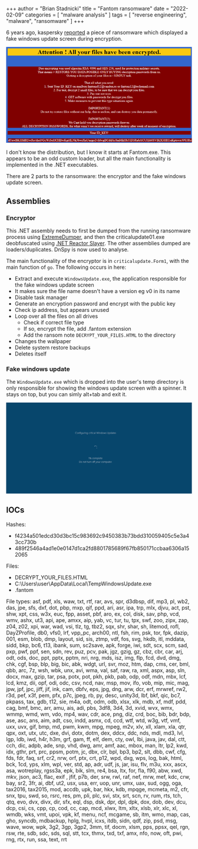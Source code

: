 +++
author = "Brian Stadnicki"
title = "Fantom ransomware"
date = "2022-02-09"
categories = [ "malware analysis" ]
tags = [ "reverse engineering", "malware", "ransomware" ]
+++

6 years ago, kaspersky [reported](https://www.kaspersky.co.uk/blog/fantom-ransomware/7622/) a piece of ransomware which displayed a fake windows update screen during encryption.

![](/posts/malware-fantom-ransomware/ransom-note.png)

I don't know the distribution, but I know it starts at Fantom.exe. This appears to be an odd custom loader, but all the main functionality is implemented in the .NET executables.

There are 2 parts to the ransomware: the encryptor and the fake windows update screen.

## Assemblies

### Encryptor

This .NET assembly needs to first be dumped from the running ransomware process using [ExtremeDumper](https://github.com/wwh1004/ExtremeDumper), and then the criticalupdate01.exe deobfuscated using [.NET Reactor Slayer](https://github.com/SychicBoy/NetReactorSlayer). The other assemblies dumped are loaders/duplicates. DnSpy is now used to analyse.

The main functionality of the encryptor is in `criticalupdate.Form1`, with the main function of `go`. The following occurs in here:

 - Extract and execute `WindowsUpdate.exe`, the application responsible for the fake windows update screen
 - It makes sure the file name doesn't have a version eg v0 in its name
 - Disable task manager
 - Generate an encryption password and encrypt with the public key
 - Check ip address, but appears unused
 - Loop over all the files on all drives
   - Check if correct file type
   - If so, encrypt the file, add .fantom extension
   - Add the ransom note `DECRYPT_YOUR_FILES.HTML` to the directory
 - Changes the wallpaper
 - Delete system restore backups
 - Deletes itself

### Fake windows update

The `WindowsUpdate.exe` which is dropped into the user's temp directory is only responsible for showing the windows update screen with a spinner. It stays on top, but you can simly alt+tab and exit it.

![](/posts/malware-fantom-ransomware/update-screen.png)

## IOCs

Hashes:
 - f4234a501edcd30d3bc15c983692c9450383b73bdd310059405c5e3a43cc730b
 - 489f2546a4ad1e0e0147d1ca2fd8801785689f67fb850171ccbaa6306a152065

Files:
 - DECRYPT_YOUR_FILES.HTML
 - C:\Users\user\AppData\Local\TempWindowsUpdate.exe
 - .fantom


File types: asf, pdf, xls, waw, txt, rtf, rar, avs, spr, d3dbsp, dif, mp3, pl, wb2, das, jpe, sfs, dxf, dot, pbp, mxp, qif, ppd, ari, asr, ipa, trp, mlx, djvu, act, pst, shw, xpt, css, w3x, euc, fpp, asset, pbf, aro, ex, col, disk, sav, php, vcd, wmv, ashx, ut3, api, ape, amxx, aip, yab, vc, tur, tu, tpx, swf, zoo, zipx, zap, z04, z02, xpi, war, wad, vsi, tlz, tg, tbz2, sqx, shr, shar, sh, litemod, rofl, DayZProfile, db0, vfs0, lrf, vpp_pc, arch00, ntl, fsh, rim, psk, tor, fpk, dazip, 001, esm, blob, dmp, layout, sid, sis, ztmp, vdf, fos, svg, hkdb, itl, mddata, sidd, bkp, bc6, t13, ibank, sum, sc2save, apk, forge, iwi, sdt, scx, scm, sad, pxp, pwf, ppf, sen, sdn, rev, puz, pcv, pak, jgz, gzig, gz, cbz, cbr, car, arj, odt, ods, doc, ppt, pptx, pptm, nri, nrg, mds, isz, img, flp, fcd, dvd, dmg, chk, cgf, bsp, blp, big, bic, abk, wdgt, url, svr, moz, htm, dap, cms, cer, bml, qbb, arc, 7z, wsh, wbk, unx, avi, wma, val, saf, raw, ra, xml, aspx, asp, sln, docx, max, gzip, tar, psa, potx, pot, pkh, pkb, pab, odp, odf, mdn, mbx, lcf, lcd, kmz, dii, opf, odi, odc, csv, ncd, nav, msp, mov, ifo, vob, mip, mic, mag, jpw, jpf, jpc, jiff, jif, ink, cam, dbfv, eps, jpg, dng, arw, dcr, erf, mrwref, rw2, r3d, pef, x3f, pem, pfx, p7c, jpeg, rb, py, desc, unity3d, lbf, bkf, qic, bc7, pkpass, tax, gdb, t12, sie, m4a, odt, odm, odb, xlsx, xlk, mdb, xf, mdf, pdd, cag, bmf, bmc, arr, amu, ais, adi, pbs, 3df8, 3d4, 3d, xvid, wvx, wmx, wmmp, wmd, wm, vdo, mp4, wav, cdr, ace, png, diz, crd, boc, bib, bdr, bdp, ase, asc, ans, aim, adt, cso, indd, asmx, cd, ccd, wtf, wtd, w3g, vtf, vmf, uxx, uvx, gif, bmp, md, pwm, kwm, mpg, mpeg, m2v, xlv, xll, xlam, xla, qtr, qpx, oxt, utx, utc, dxe, dvi, dotx, dotm, dex, ddcx, ddc, nds, mdl, md3, lvl, lgp, ldb, iwd, h4r, h3m, grf, gam, ff, elf, dem, cty, owl, lbi, java, jav, dal, ctt, cch, dic, adpb, ade, snp, vhd, dwg, amr, amf, aac, mbox, man, ltr, lp2, kwd, idx, gthr, prt, prc, ppsm, potm, jc, dbx, clr, bpl, bp3, bp2, slt, dbb, cwf, cfg, fds, fdr, faq, srf, cr2, nrw, orf, ptx, crt, p12, wpd, dxg, wps, log, bak, html, bck, 1cd, yps, xlm, wpl, ver, std, ap, adr, udf, js, jar, isu, flv, m3u, xxx, ascx, asa, wotreplay, rgss3a, epk, bik, slm, re4, bsa, ltx, for, fla, f90, abw, xwd, mkv, json, ac3, flac, exif , jfif, p7b, der, srw, rwl, raf, nef, mrw, mef, kdc, crw, bay, sr2, 3fr, ai, dbf, ut2, usx, usa, err, uop, unr, umx, uax, sud, ogg, oga, tax2016, tax2015, mod, accdb, upk, bar, hkx, kdb, mpqge, mcmeta, m2, cfr, snx, tpu, swd, so, rsrc, res, pm, pli, plc, svi, stx, srt, scn, rv, rum, rts, tch, qtq, evo, dvx, divx, dir, sfx, eql, dsp, dsk, dpr, dpl, dpk, dox, dob, dev, dcu, dcp, csi, cs, cpp, cp, cod, cc, cap, mcd, xlwx, ltm, xltx, xlsb, xlr, xlc, xl, wmdb, wks, vmt, upoi, vpk, kf, menu, ncf, mcgame, sb, itm, wmo, map, cas, gho, syncdb, mdbackup, hplg, hvpl, icxs, itdb, sidn, qdf, zip, psd, msg, wave, wow, wpk, 3g2, 3gp, 3gp2, 3mm, tif, docm, xlsm, pps, ppsx, qel, rgn, rsw, rte, sdb, sdc, sds, sql, stt, tcx, thmx, txd, txf, amx, nfo, now, oft, pwi, rng, rtx, run, ssa, text, rrt

